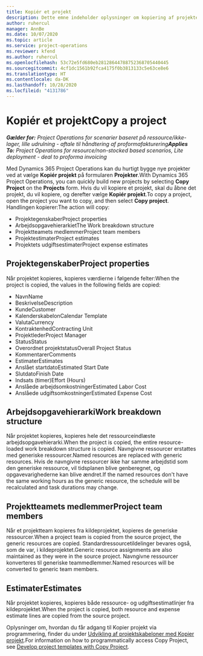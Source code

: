 ```yaml
---
title: Kopiér et projekt
description: Dette emne indeholder oplysninger om kopiering af projekter i Dynamics 365 Project Operations.
author: ruhercul
manager: AnnBe
ms.date: 10/07/2020
ms.topic: article
ms.service: project-operations
ms.reviewer: kfend
ms.author: ruhercul
ms.openlocfilehash: 53c72e5fd680eb28128644788752368705440445
ms.sourcegitcommit: 4cf1dc1561b92fca4175f0b3813133c5e63ce8e6
ms.translationtype: HT
ms.contentlocale: da-DK
ms.lasthandoff: 10/28/2020
ms.locfileid: "4131786"
---
```

# <a name="copy-a-project"></a><span data-ttu-id="1119b-103">Kopiér et projekt</span><span class="sxs-lookup"><span data-stu-id="1119b-103">Copy a project</span></span>

<span data-ttu-id="1119b-104">_**Gælder for:** Project Operations for scenarier baseret på ressource/ikke-lager, lille udrulning - aftale til håndtering af proformafakturering_</span><span class="sxs-lookup"><span data-stu-id="1119b-104">_**Applies To:** Project Operations for resource/non-stocked based scenarios, Lite deployment - deal to proforma invoicing_</span></span>

<span data-ttu-id="1119b-105">Med Dynamics 365 Project Operations kan du hurtigt bygge nye projekter ved at vælge **Kopiér projekt** på formularen **Projekter**.</span><span class="sxs-lookup"><span data-stu-id="1119b-105">With Dynamics 365 Project Operations, you can quickly build new projects by selecting **Copy Project** on the **Projects** form.</span></span> <span data-ttu-id="1119b-106">Hvis du vil kopiere et projekt, skal du åbne det projekt, du vil kopiere, og derefter vælge **Kopiér projekt**.</span><span class="sxs-lookup"><span data-stu-id="1119b-106">To copy a project, open the project you want to copy, and then select **Copy project**.</span></span> <span data-ttu-id="1119b-107">Handlingen kopierer:</span><span class="sxs-lookup"><span data-stu-id="1119b-107">The action will copy:</span></span>

- <span data-ttu-id="1119b-108">Projektegenskaber</span><span class="sxs-lookup"><span data-stu-id="1119b-108">Project properties</span></span>
- <span data-ttu-id="1119b-109">Arbejdsopgavehierarkiet</span><span class="sxs-lookup"><span data-stu-id="1119b-109">The Work breakdown structure</span></span>
- <span data-ttu-id="1119b-110">Projektteamets medlemmer</span><span class="sxs-lookup"><span data-stu-id="1119b-110">Project team members</span></span>
- <span data-ttu-id="1119b-111">Projektestimater</span><span class="sxs-lookup"><span data-stu-id="1119b-111">Project estimates</span></span>
- <span data-ttu-id="1119b-112">Projektets udgiftsestimater</span><span class="sxs-lookup"><span data-stu-id="1119b-112">Project expense estimates</span></span>

## <a name="project-properties"></a><span data-ttu-id="1119b-113">Projektegenskaber</span><span class="sxs-lookup"><span data-stu-id="1119b-113">Project properties</span></span>

<span data-ttu-id="1119b-114">Når projektet kopieres, kopieres værdierne i følgende felter:</span><span class="sxs-lookup"><span data-stu-id="1119b-114">When the project is copied, the values in the following fields are copied:</span></span>

- <span data-ttu-id="1119b-115">Navn</span><span class="sxs-lookup"><span data-stu-id="1119b-115">Name</span></span>
- <span data-ttu-id="1119b-116">Beskrivelse</span><span class="sxs-lookup"><span data-stu-id="1119b-116">Description</span></span>
- <span data-ttu-id="1119b-117">Kunde</span><span class="sxs-lookup"><span data-stu-id="1119b-117">Customer</span></span>
- <span data-ttu-id="1119b-118">Kalenderskabelon</span><span class="sxs-lookup"><span data-stu-id="1119b-118">Calendar Template</span></span>
- <span data-ttu-id="1119b-119">Valuta</span><span class="sxs-lookup"><span data-stu-id="1119b-119">Currency</span></span>
- <span data-ttu-id="1119b-120">Kontraktenhed</span><span class="sxs-lookup"><span data-stu-id="1119b-120">Contracting Unit</span></span>
- <span data-ttu-id="1119b-121">Projektleder</span><span class="sxs-lookup"><span data-stu-id="1119b-121">Project Manager</span></span>
- <span data-ttu-id="1119b-122">Status</span><span class="sxs-lookup"><span data-stu-id="1119b-122">Status</span></span>
- <span data-ttu-id="1119b-123">Overordnet projektstatus</span><span class="sxs-lookup"><span data-stu-id="1119b-123">Overall Project Status</span></span>
- <span data-ttu-id="1119b-124">Kommentarer</span><span class="sxs-lookup"><span data-stu-id="1119b-124">Comments</span></span>
- <span data-ttu-id="1119b-125">Estimater</span><span class="sxs-lookup"><span data-stu-id="1119b-125">Estimates</span></span>
- <span data-ttu-id="1119b-126">Anslået startdato</span><span class="sxs-lookup"><span data-stu-id="1119b-126">Estimated Start Date</span></span>
- <span data-ttu-id="1119b-127">Slutdato</span><span class="sxs-lookup"><span data-stu-id="1119b-127">Finish Date</span></span>
- <span data-ttu-id="1119b-128">Indsats (timer)</span><span class="sxs-lookup"><span data-stu-id="1119b-128">Effort (Hours)</span></span>
- <span data-ttu-id="1119b-129">Anslåede arbejdsomkostninger</span><span class="sxs-lookup"><span data-stu-id="1119b-129">Estimated Labor Cost</span></span>
- <span data-ttu-id="1119b-130">Anslåede udgiftsomkostninger</span><span class="sxs-lookup"><span data-stu-id="1119b-130">Estimated Expense Cost</span></span>

## <a name="work-breakdown-structure"></a><span data-ttu-id="1119b-131">Arbejdsopgavehierarki</span><span class="sxs-lookup"><span data-stu-id="1119b-131">Work breakdown structure</span></span>

<span data-ttu-id="1119b-132">Når projektet kopieres, kopieres hele det ressourceindlæste arbejdsopgavehierarki.</span><span class="sxs-lookup"><span data-stu-id="1119b-132">When the project is copied, the entire resource-loaded work breakdown structure is copied.</span></span> <span data-ttu-id="1119b-133">Navngivne ressourcer erstattes med generiske ressourcer.</span><span class="sxs-lookup"><span data-stu-id="1119b-133">Named resources are replaced with generic resources.</span></span> <span data-ttu-id="1119b-134">Hvis de navngivne ressourcer ikke har samme arbejdstid som den generiske ressource, vil tidsplanen blive genberegnet, og opgavevarighederne kan blive ændret.</span><span class="sxs-lookup"><span data-stu-id="1119b-134">If the named resources don't have the same working hours as the generic resource, the schedule will be recalculated and task durations may change.</span></span>

## <a name="project-team-members"></a><span data-ttu-id="1119b-135">Projektteamets medlemmer</span><span class="sxs-lookup"><span data-stu-id="1119b-135">Project team members</span></span>

<span data-ttu-id="1119b-136">Når et projektteam kopieres fra kildeprojektet, kopieres de generiske ressourcer.</span><span class="sxs-lookup"><span data-stu-id="1119b-136">When a project team is copied from the source project, the generic resources are copied.</span></span> <span data-ttu-id="1119b-137">Standardressourcetildelinger bevares også, som de var, i kildeprojektet.</span><span class="sxs-lookup"><span data-stu-id="1119b-137">Generic resource assignments are also maintained as they were in the source project.</span></span> <span data-ttu-id="1119b-138">Navngivne ressourcer konverteres til generiske teammedlemmer.</span><span class="sxs-lookup"><span data-stu-id="1119b-138">Named resources will be converted to generic team members.</span></span>

## <a name="estimates"></a><span data-ttu-id="1119b-139">Estimater</span><span class="sxs-lookup"><span data-stu-id="1119b-139">Estimates</span></span>

<span data-ttu-id="1119b-140">Når projektet kopieres, kopieres både ressource- og udgiftsestimatlinjer fra kildeprojektet.</span><span class="sxs-lookup"><span data-stu-id="1119b-140">When the project is copied, both resource and expense estimate lines are copied from the source project.</span></span> 

<span data-ttu-id="1119b-141">Oplysninger om, hvordan du får adgang til Kopier projekt via programmering, finder du under [Udvikling af projektskabeloner med Kopier projekt](dev-copy-project.md).</span><span class="sxs-lookup"><span data-stu-id="1119b-141">For information on how to programmatically access Copy Project, see [Develop project templates with Copy Project](dev-copy-project.md).</span></span>
